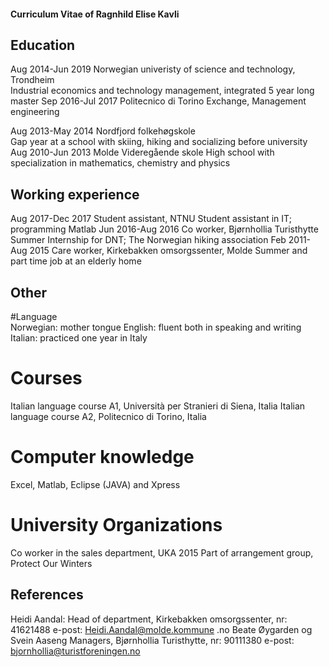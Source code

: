 #### Curriculum Vitae of Ragnhild Elise Kavli

## **Education**

Aug 2014-Jun 2019	Norwegian univeristy of science and technology, Trondheim                                         
	Industrial economics and technology management, integrated 5 year long master
Sep 2016-Jul 2017	Politecnico di Torino
	Exchange, Management engineering
	   
Aug 2013-May 2014	Nordfjord folkehøgskole                                                   
	Gap year at a school with skiing, hiking and socializing before university
Aug 2010-Jun 2013	Molde Videregående skole
	High school with specialization in mathematics, chemistry and physics
 
	   

## **Working experience**	     

Aug 2017-Dec 2017	Student assistant, NTNU 
	Student assistant in IT; programming Matlab
Jun 2016-Aug 2016	Co worker, Bjørnhollia Turisthytte
	Summer Internship for DNT; The Norwegian hiking association 
Feb 2011-Aug 2015	Care worker, Kirkebakken omsorgssenter, Molde
	Summer and part time job at an elderly home


## **Other**                

#Language	
Norwegian: mother tongue
English: fluent both in speaking and writing
	Italian: practiced one year in Italy
                                                
# Courses	
Italian language course A1, Università per Stranieri di Siena, Italia
Italian language course A2, Politecnico di Torino, Italia

# Computer knowledge	
Excel, Matlab, Eclipse (JAVA) and Xpress

# University Organizations 
Co worker in the sales department, UKA 2015
Part of arrangement group, Protect Our Winters



## **References**
Heidi Aandal: Head of department, Kirkebakken omsorgssenter, nr: 41621488
e-post: Heidi.Aandal@molde.kommune .no
Beate Øygarden og Svein Aaseng	Managers, Bjørnhollia Turisthytte, nr: 90111380 
e-post: bjornhollia@turistforeningen.no




